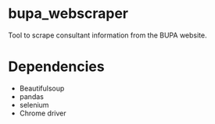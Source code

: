 # bupa_webscraper
Tool to scrape consultant information from the BUPA website.

# Dependencies
- Beautifulsoup
- pandas
- selenium
- Chrome driver